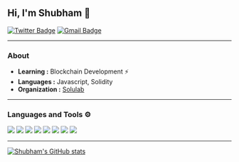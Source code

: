 ## Hi, I'm Shubham :wave:

 [![Twitter Badge](https://img.shields.io/badge/-Shubham_Sahoo-1ca0f1?style=flat-square&logo=twitter&logoColor=white&link=https://twitter.com/Shubham15681423)](https://twitter.com/Shubham15681423)        [![Gmail Badge](https://img.shields.io/badge/-sahooshubham124@gmail.com-c14438?style=flat-square&logo=Gmail&logoColor=white&link=mailto:sahooshubham124@gmail.com)](mailto:sahooshubham124@gmail.com)

***

### About

-  **Learning :** Blockchain Development :zap:	
-  **Languages :** Javascript, Solidity 
-  **Organization :** [Solulab](https://github.com/SoluLab)

***
### Languages and Tools ⚙
<p float="left">
<img src="https://img.icons8.com/color/48/000000/html-5--v1.png"/>
<img src="https://img.icons8.com/color/48/000000/css3.png"/>
<img src="https://img.icons8.com/color/48/000000/javascript--v1.png"/>
<img src="https://img.icons8.com/color/48/000000/nodejs.png"/>
<img src="https://img.icons8.com/ios/48/4a90e2/solidity.png"/>
<img src="https://img.icons8.com/color/48/000000/git.png"/>
<img src="https://img.icons8.com/office/48/000000/react.png"/>
<img src="https://img.icons8.com/color/48/000000/linux--v1.png"/>
</p>

***

[![Shubham's GitHub stats](https://github-readme-stats.vercel.app/api?username=shubhamkr95&show_icons=true&theme=radical)](https://github.com/shubhamkr95/github-readme-stats)